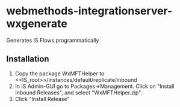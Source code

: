 # webmethods-integrationserver-wxgenerate
Generates IS Flows programmatically

## Installation
1) Copy the package WxMFTHelper to <<IS_root>>/instances/default/replicate/inbound
2) In IS Admin-GUI go to Packages->Management. Click on "Install Inbound Releases", and select "WxMFTHelper.zip".
3) Click "Install Release"

